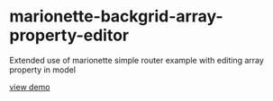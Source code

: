 marionette-backgrid-array-property-editor
=========================================

Extended use of marionette simple router example with editing array property in model

[view demo](https://rawgithub.com/slopen/marionette-backgrid-array-property-editor/master/index.html)
